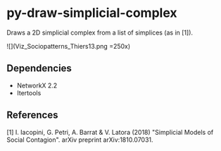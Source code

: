 # py-draw-simplicial-complex
Draws a 2D simplicial complex from a list of simplices (as in [1]).

![](Viz_Sociopatterns_Thiers13.png =250x)

Dependencies
------------
* NetworkX 2.2
* Itertools

References
------------
[1] I. Iacopini, G. Petri, A. Barrat & V. Latora (2018) "Simplicial Models of Social Contagion". arXiv preprint arXiv:1810.07031.

